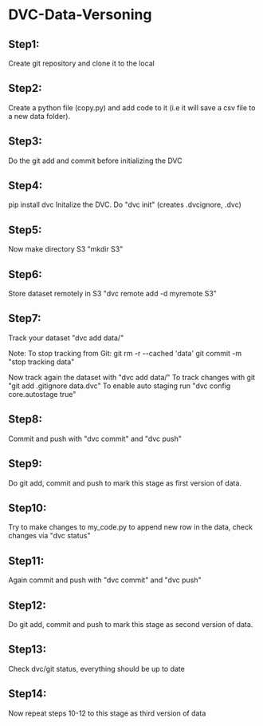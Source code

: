 # DVC-Data-Versoning

## Step1:
Create git repository and clone it to the local

## Step2:
Create a python file (copy.py) and add code to it (i.e it will save a csv file to a new data folder).

## Step3:
Do the git add and commit before initializing the DVC

## Step4:
pip install dvc
Initalize the DVC. Do "dvc init" (creates .dvcignore, .dvc)

## Step5:
Now make directory S3 "mkdir S3"

## Step6:
Store dataset remotely in S3 "dvc remote add -d myremote S3"

## Step7:
Track your dataset "dvc add data/"

Note:
To stop tracking from Git:
git rm -r --cached 'data'
git commit -m "stop tracking data"

Now track again the dataset with "dvc add data/"
To track changes with git "git add .gitignore data.dvc"
To enable auto staging run "dvc config core.autostage true"

## Step8:
Commit and push with "dvc commit" and "dvc push"

## Step9:
Do git add, commit and push to mark this stage as first version of data.

## Step10:
Try to make changes to my_code.py to append new row in the data, check changes via "dvc status"

## Step11:
Again commit and push with "dvc commit" and "dvc push"

## Step12:
Do git add, commit and push to mark this stage as second version of data.

## Step13:
Check dvc/git status, everything should be up to date

## Step14:
Now repeat steps 10-12 to this stage as third version of data